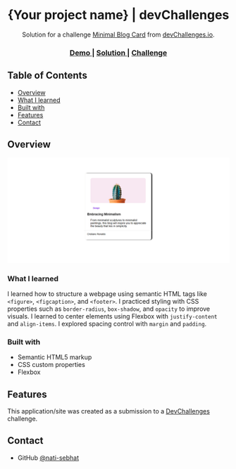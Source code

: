 <!-- Please update value in the {}  -->

<h1 align="center">{Your project name} | devChallenges</h1>

<div align="center">
   Solution for a challenge <a href="https://devchallenges.io/challenge/minimal-blog-card" target="_blank">Minimal Blog Card</a> from <a href="http://devchallenges.io" target="_blank">devChallenges.io</a>.
</div>

<div align="center">
  <h3>
    <a href="{https://your-demo-link.your-domain}">
      Demo
    </a>
    <span> | </span>
    <a href="{https://your-url-to-the-solution}">
      Solution
    </a>
    <span> | </span>
    <a href="https://devchallenges.io/challenge/minimal-blog-card">
      Challenge
    </a>
  </h3>
</div>

<!-- TABLE OF CONTENTS -->

## Table of Contents

- [Overview](#overview)
- [What I learned](#what-i-learned)
- [Built with](#built-with)
- [Features](#features)
- [Contact](#contact)


<!-- OVERVIEW -->

## Overview

![screenshot](image.png)



### What I learned

I learned how to structure a webpage using semantic HTML tags like `<figure>`, `<figcaption>`, and `<footer>`.
I practiced styling with CSS properties such as `border-radius`, `box-shadow`, and `opacity` to improve visuals.
I learned to center elements using Flexbox with `justify-content` and `align-items`.
I explored spacing control with `margin` and `padding`.





### Built with



- Semantic HTML5 markup
- CSS custom properties
- Flexbox



## Features



This application/site was created as a submission to a [DevChallenges](https://devchallenges.io/challenges-dashboard) challenge.



## Contact


- GitHub [@nati-sebhat](https://github.com/nati-sebhat)
